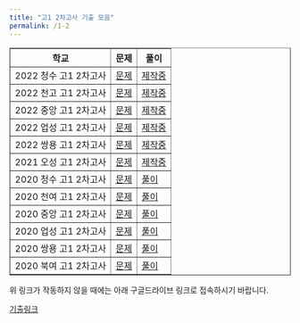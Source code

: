 ```yaml
---
title: "고1 2차고사 기출 모음"
permalink: /1-2
---
```


<table border="1">
<th>학교</th> <th>문제</th> <th>풀이</th> 
  <tr>
	<td>2022 청수 고1 2차고사</td>
    <td><a href="/pdf/test1st/2022/2022 청수 고1 2차고사.pdf">문제</a></td>
    <td><a href="/pdf/test1st/2022풀이/%5B풀이%5D 2022 청수 고1 2차고사.pdf">제작중</a></td>
  </tr>
    <tr>
	<td>2022 천고 고1 2차고사</td>
    <td><a href="/pdf/test1st/2022/2022 천고 고1 2차고사.pdf">문제</a></td>
    <td><a href="/pdf/test1st/2022풀이/%5B풀이%5D 2022 천고 고1 2차고사.pdf">제작중</a></td>
  </tr>
    <tr>
	<td>2022 중앙 고1 2차고사</td>
    <td><a href="/pdf/test1st/2022/2022 중앙 고1 2차고사.pdf">문제</a></td>
    <td><a href="/pdf/test1st/2022풀이/%5B풀이%5D 2022 중앙 고1 2차고사.pdf">제작중</a></td>
  </tr>
    <tr>
	<td>2022 업성 고1 2차고사</td>
    <td><a href="/pdf/test1st/2022/2022 업성 고1 2차고사.pdf">문제</a></td>
    <td><a href="/pdf/test1st/2022풀이/%5B풀이%5D 2022 업성 고1 2차고사.pdf">제작중</a></td>
  </tr>
    <tr>
	<td>2022 쌍용 고1 2차고사</td>
    <td><a href="/pdf/test1st/2022/2022 쌍용 고1 2차고사.pdf">문제</a></td>
    <td><a href="/pdf/test1st/2022풀이/%5B풀이%5D 2022 쌍용 고1 2차고사.pdf">제작중</a></td>
  </tr>
  <tr>
	<td>2021 오성 고1 2차고사</td>
    <td><a href="/pdf/test1st/2021/2021 오성 고1 2차고사.pdf">문제</a></td>
    <td><a href="/pdf/test1st/2021풀이/%5B풀이%5D 2021 오성 고1 2차고사.pdf">제작중</a></td>
  </tr>
    <tr>
	<td>2020 청수 고1 2차고사</td>
    <td><a href="/pdf/test1st/2020/2020 청수 고1 2차고사.pdf">문제</a></td>
    <td><a href="/pdf/test1st/2020풀이/%5B풀이%5D 2020 청수 고1 2차고사.pdf">풀이</a></td>
  </tr>
    <tr>
	<td>2020 천여 고1 2차고사</td>
    <td><a href="/pdf/test1st/2020/2020 천여 고1 2차고사.pdf">문제</a></td>
    <td><a href="/pdf/test1st/2020풀이/%5B풀이%5D 2020 천여 고1 2차고사.pdf">풀이</a></td>
  </tr>
    <tr>
	<td>2020 중앙 고1 2차고사</td>
    <td><a href="/pdf/test1st/2020/2020 중앙 고1 2차고사.pdf">문제</a></td>
    <td><a href="/pdf/test1st/2020풀이/%5B풀이%5D 2020 중앙 고1 2차고사.pdf">풀이</a></td>
  </tr>
    <tr>
	<td>2020 업성 고1 2차고사</td>
    <td><a href="/pdf/test1st/2020/2020 업성 고1 2차고사.pdf">문제</a></td>
    <td><a href="/pdf/test1st/2020풀이/%5B풀이%5D 2020 업성 고1 2차고사.pdf">풀이</a></td>
  </tr>
    <tr>
	<td>2020 쌍용 고1 2차고사</td>
    <td><a href="/pdf/test1st/2020/2020 쌍용 고1 2차고사.pdf">문제</a></td>
    <td><a href="/pdf/test1st/2020풀이/%5B풀이%5D 2020 쌍용 고1 2차고사.pdf">풀이</a></td>
  </tr>
    <tr>
	<td>2020 북여 고1 2차고사</td>
    <td><a href="/pdf/test1st/2020/2020 북여 고1 2차고사.pdf">문제</a></td>
    <td><a href="/pdf/test1st/2020풀이/%5B풀이%5D 2020 북여 고1 2차고사.pdf">풀이</a></td>
  </tr>
 </table>

위 링크가 작동하지 않을 때에는 아래 구글드라이브 링크로 접속하시기 바랍니다.

[기출링크](https://drive.google.com/drive/folders/1UGlk_cz3JxXd47V4J7xAkEuPP_U67GFC?usp=sharing)